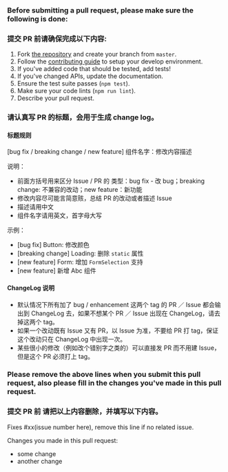 ### Before submitting a pull request, please make sure the following is done:

### 提交 PR 前请确保完成以下内容:

1. Fork [the repository](https://github.com/zent-contrib/zent-compat) and create your branch from `master`.
2. Follow the [contributing guide](../CONTRIBUTING.md) to setup your develop environment.
2. If you've added code that should be tested, add tests!
3. If you've changed APIs, update the documentation.
4. Ensure the test suite passes (`npm test`).
5. Make sure your code lints (`npm run lint`).
6. Describe your pull request.

### 请认真写 PR 的标题，会用于生成 change log。

#### 标题规则
[bug fix / breaking change / new feature] 组件名字：修改内容描述

说明：
* 前面方括号用来区分 Issue / PR 的 类型：bug fix - 改 bug；breaking change: 不兼容的改动；new feature：新功能
* 修改内容尽可能言简意赅，总结 PR 的改动或者描述 Issue
* 描述请用中文
* 组件名字请用英文，首字母大写

示例：
* [bug fix] Button: 修改颜色
* [breaking change] Loading: 删除  `static` 属性
* [new feature] Form: 增加 `FormSelection` 支持
* [new feature] 新增 Abc 组件

#### ChangeLog 说明
* 默认情况下所有加了 bug / enhancement 这两个 tag 的 PR ／ Issue 都会输出到 ChangeLog 去，如果不想某个 PR ／ Issue 出现在 ChangeLog，请去掉这两个 tag。
* 如果一个改动既有 Issue 又有 PR，以 Issue 为准，不要给 PR 打 tag，保证这个改动只在 ChangeLog 中出现一次。
* 某些很小的修改（例如改个错别字之类的）可以直接发 PR 而不用建 Issue，但是这个 PR 必须打上 tag。

### Please remove the above lines when you submit this pull request, also please fill in the changes you've made in this pull request.

### 提交 PR 前 请把以上内容删除，并填写以下内容。

Fixes #xx(issue number here), remove this line if no related issue.

Changes you made in this pull request:

- some change
- another change
